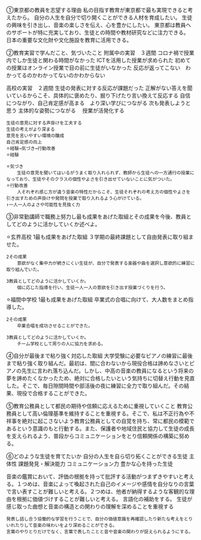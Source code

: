 ①東京都の教員を志望する理由
    私の目指す教育が東京都で最も実現できると考えたから。
        自分の人生を自分で切り開くことができる人材を育成したい。
        生徒の興味を引き出し、音楽の楽しさを伝え、心を豊かにしたい。
    東京都は教員へのサポートが特に充実しており、生徒との時間や教材研究などに注力できる。
    日本の重要な文化財や文化施設を教育に活用できる。


②教育実習で学んだこと、気づいたこと
附属中の実習　３週間
    コロナ禍で授業内でしか生徒と関わる時間がなかった
    ICTを活用した授業が求められた
    初めての授業はオンライン授業で目の前に生徒がいなかった
        反応が返ってこない　わかってるのかわかってないのかわからない
    

高校の実習　２週間
    生徒の発表に対する反応が課題だった
        正解がない答えを聞いているからこそ、具体的に褒めたり、掘り下げたり言い換えて反応する
        自信につながり、自己肯定感が高まる　より深い学びにつながる
        次も発表しようと思う
        主体的な姿勢につながる　
        授業が活発化する

    生徒の意見に対する声掛けを工夫する
    生徒の考えがより深まる
    意見を言いやすい環境の醸成
    自己肯定感の向上
    ⚪︎経験→気づき→行動改善
    ⚪︎経験
        
    ⚪︎気づき
        生徒の意見を聞いてはいるがうまく取り入れられず、教師から生徒への一方通行の授業になっており、生徒やそのクラスの個性やよさを引き出せていないことに気がついた。
    ⚪︎行動改善
        人それぞれ感じ方が違う音楽の特性だからこそ、生徒それぞれの考え方の個性やよさを引き出すための声掛けや発問を授業で取り入れるよう心がけている。   
    ↑一人一人のよさや可能性を見抜く力 

③非常勤講師で職務上努力し最も成果をあげた取組とその成果を今後、教員としてどのように活かしていくか述べよ。

⚪︎玄界高校
    1️最も成果をあげた取組
        ３学期の最終課題として自由発表に取り組ませた。

    2️その成果
        意欲がなく集中力が続きにくい生徒が、自分で発表する楽器や曲を選択し意欲的に練習に取り組んでいた。

    3️教員としてどのように活かしていくか。
        個に応じた指導を行い、生徒一人一人の意欲を引き出す授業づくりを行う。

⚪︎福間中学校
    1️最も成果をあげた取組
        卒業式の合唱に向けて、大人数をまとめ指導した。
        

    2️その成果
        卒業合唱を成功させることができた。

    3️教員としてどのように活かしていくか。
        チーム学校として周りの人に協力を求める。

④自分が最後まで粘り強く対応した取組
    大学受験に必要なピアノの練習に最後まで粘り強く取り組んだ。最初は、間に合わないから現役合格は諦めなさいとピアノの先生に言われ落ち込んだ。しかし、中高の音楽の教員になるという将来の夢を諦めたくなかったため、絶対に合格したいという気持ちに切替え行動を見直した。そこで、毎日隙間時間や部活後の夜に練習に全力で取り組んだ。その結果、現役で合格することができた。

⑤教育公務員として都民の期待や信頼に応えるために重視していくこと
    教育公務員として高い倫理基準を維持することを重視する。そこで、私は不正行為や不祥事を絶対に起こさないよう教育公務員としての自覚を持ち、常に都民の模範であるという意識のもと行動する。また、保護者や地域住民と協力して生徒の成長を支えられるよう、普段からコミュニケーションをとり信頼関係の構築に努める。

⑥どのような生徒を育てたいか
    自分の人生を自ら切り拓くことができる生徒
        主体性
        課題発見・解決能力
        コミュニケーション力
    豊かな心を持った生徒


音楽の鑑賞において、評価の根拠を持って批評する活動がつまずきやすいと考える。１つめは、音楽によって喚起された自己のイメージや感情を自分なりの言葉で言い表すことが難しいと考える。２つめは、他者が納得するような客観的な理由を根拠に価値づけすることが難しいと考える。
    言語化の補助をする。
    生徒が感じ取った曲想と音楽の構造との関わりの理解を深めることを重視する
    
    発表し話し合う協働的な学習を行うことで、自分の価値意識を再確認したり新たな考えをとりいれたりして音楽の味わいをより深めることができる。
    言葉のやりとりだけでなく、言葉で表したことと音や音楽の関わりが捉えられるようにする。